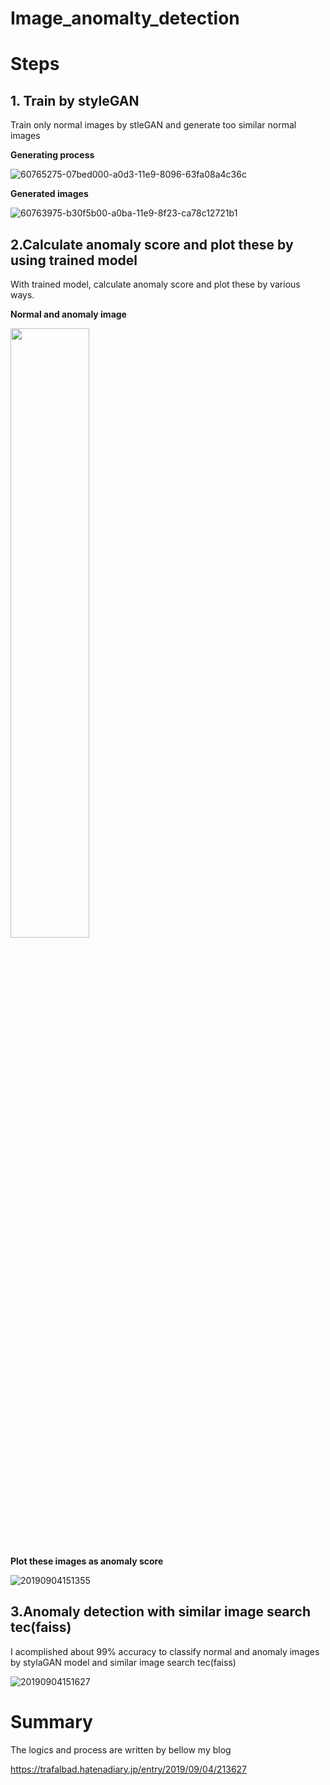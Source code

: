 # Image_anomalty_detection

# Steps

## 1. Train by styleGAN

Train only normal images by stleGAN and generate too similar normal images

<b>Generating process</b>

![60765275-07bed000-a0d3-11e9-8096-63fa08a4c36c](https://user-images.githubusercontent.com/48679574/84467695-dc1b7100-acb7-11ea-9cc0-a0d1541671c7.GIF)


<b>Generated images</b>

![60763975-b30f5b00-a0ba-11e9-8f23-ca78c12721b1](https://user-images.githubusercontent.com/48679574/84467703-e0e02500-acb7-11ea-858e-da572a164309.png)


## 2.Calculate anomaly score and plot these by using trained model

With trained model, calculate anomaly score and plot these by various ways.

<b>Normal and anomaly image</b>

<img src="https://user-images.githubusercontent.com/48679574/84467756-053c0180-acb8-11ea-9adf-7cd0b547d7c3.jpg" width=50%>

<b>Plot these images as anomaly score</b>

![20190904151355](https://user-images.githubusercontent.com/48679574/84467758-0705c500-acb8-11ea-9f62-c9323e33a31c.png)


## 3.Anomaly detection with similar image search tec(faiss)

I acomplished about 99% accuracy to classify normal and anomaly images by stylaGAN model and similar image search tec(faiss)




![20190904151627](https://user-images.githubusercontent.com/48679574/84467759-09681f00-acb8-11ea-92f5-0e6b0babfc95.png)




# Summary
The logics and process are written by bellow my blog

https://trafalbad.hatenadiary.jp/entry/2019/09/04/213627
